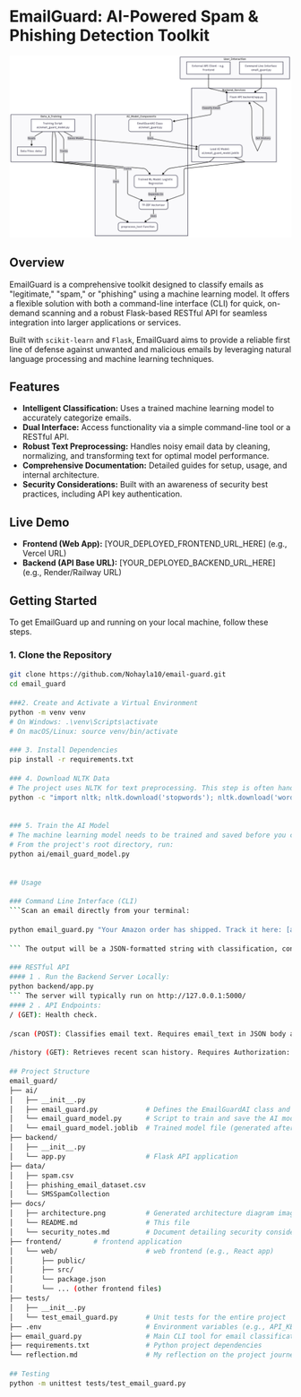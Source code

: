 # EmailGuard: AI-Powered Spam & Phishing Detection Toolkit

![EmailGuard Architecture Diagram](docs/architecture.png)

## Overview

EmailGuard is a comprehensive toolkit designed to classify emails as "legitimate," "spam," or "phishing" using a machine learning model. It offers a flexible solution with both a command-line interface (CLI) for quick, on-demand scanning and a robust Flask-based RESTful API for seamless integration into larger applications or services.

Built with `scikit-learn` and `Flask`, EmailGuard aims to provide a reliable first line of defense against unwanted and malicious emails by leveraging natural language processing and machine learning techniques.

## Features

* **Intelligent Classification:** Uses a trained machine learning model to accurately categorize emails.
* **Dual Interface:** Access functionality via a simple command-line tool or a RESTful API.
* **Robust Text Preprocessing:** Handles noisy email data by cleaning, normalizing, and transforming text for optimal model performance.
* **Comprehensive Documentation:** Detailed guides for setup, usage, and internal architecture.
* **Security Considerations:** Built with an awareness of security best practices, including API key authentication.

## Live Demo

* **Frontend (Web App):** [YOUR_DEPLOYED_FRONTEND_URL_HERE] (e.g., Vercel URL)
* **Backend (API Base URL):** [YOUR_DEPLOYED_BACKEND_URL_HERE] (e.g., Render/Railway URL)

## Getting Started

To get EmailGuard up and running on your local machine, follow these steps.

### 1. Clone the Repository

```bash
git clone https://github.com/Nohayla10/email-guard.git
cd email_guard

###2. Create and Activate a Virtual Environment
python -m venv venv
# On Windows: .\venv\Scripts\activate
# On macOS/Linux: source venv/bin/activate

### 3. Install Dependencies
pip install -r requirements.txt

### 4. Download NLTK Data
# The project uses NLTK for text preprocessing. This step is often handled automatically on first run, but you can manually ensure the data is present:
python -c "import nltk; nltk.download('stopwords'); nltk.download('wordnet')"


### 5. Train the AI Model
# The machine learning model needs to be trained and saved before you can use the CLI or API.n
# From the project's root directory, run:
python ai/email_guard_model.py


## Usage

### Command Line Interface (CLI)
```Scan an email directly from your terminal:

python email_guard.py "Your Amazon order has shipped. Track it here: [amazon.com/track/123](https://amazon.com/track/123)"

``` The output will be a JSON-formatted string with classification, confidence, and explanation.

### RESTful API
#### 1 . Run the Backend Server Locally: 
python backend/app.py
``` The server will typically run on http://127.0.0.1:5000/ 
#### 2 . API Endpoints: 
/ (GET): Health check.

/scan (POST): Classifies email text. Requires email_text in JSON body and Authorization: Bearer YOUR_API_KEY header (if API_KEY is set).

/history (GET): Retrieves recent scan history. Requires Authorization: Bearer YOUR_API_KEY header (if API_KEY is set).

## Project Structure
email_guard/
├── ai/
│   ├── __init__.py
│   ├── email_guard.py            # Defines the EmailGuardAI class and preprocessing logic
│   └── email_guard_model.py      # Script to train and save the AI model
│   └── email_guard_model.joblib  # Trained model file (generated after training)
├── backend/
│   ├── __init__.py
│   └── app.py                    # Flask API application
├── data/
│   ├── spam.csv
│   ├── phishing_email_dataset.csv
│   └── SMSSpamCollection
├── docs/
│   ├── architecture.png          # Generated architecture diagram image
│   └── README.md                 # This file
│   └── security_notes.md         # Document detailing security considerations
├── frontend/        # frontend application
│   └── web/                      # web frontend (e.g., React app)
│       ├── public/
│       ├── src/
│       └── package.json
│       └── ... (other frontend files)
├── tests/
│   ├── __init__.py
│   └── test_email_guard.py       # Unit tests for the entire project
├── .env                          # Environment variables (e.g., API_KEY) 
├── email_guard.py                # Main CLI tool for email classification
├── requirements.txt              # Python project dependencies
└── reflection.md                 # My reflection on the project journey

## Testing 
python -m unittest tests/test_email_guard.py